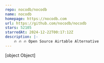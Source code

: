 ```yaml
---
repo: nocodb/nocodb
name: nocodb
homepage: https://nocodb.com
url: https://github.com/nocodb/nocodb
stars: 52105
starredAt: 2024-12-22T00:17:12Z
description: |-
    🔥 🔥 🔥 Open Source Airtable Alternative
---
```


[object Object]
